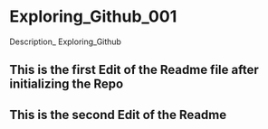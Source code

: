 # Exploring_Github_001
Description_ Exploring_Github

## This is the first Edit of the Readme file after initializing the Repo

## This is the second Edit of the Readme 
